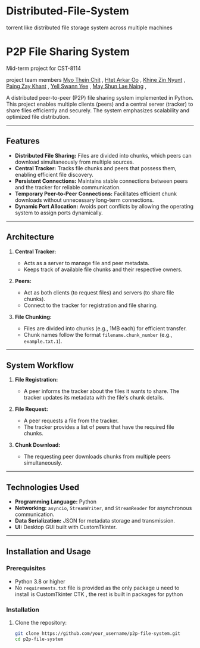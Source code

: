# Distributed-File-System
torrent like distributed file storage system across multiple machines

# P2P File Sharing System

Mid-term project for CST-8114

project team members    [Myo Thein Chit](https://github.com/myotheinchit) , 
                        [Htet Arkar Oo](https://github.com/10D0U) , 
                        [Khine Zin Nyunt](https://github.com/KhineZinNyunt) , 
                        [Paing Zay Khant](https://github.com/PaingZayK) , 
                        [Yell Swann Yee](https://github.com/yellswannyee) , 
                        [May Shun Lae Naing](https://github.com/mayshunlaenaing) , 

A distributed peer-to-peer (P2P) file sharing system implemented in Python. This project enables multiple clients (peers) and a central server (tracker) to share files efficiently and securely. The system emphasizes scalability and optimized file distribution.

---

## Features

- **Distributed File Sharing:** Files are divided into chunks, which peers can download simultaneously from multiple sources.
- **Central Tracker:** Tracks file chunks and peers that possess them, enabling efficient file discovery.
- **Persistent Connections:** Maintains stable connections between peers and the tracker for reliable communication.
- **Temporary Peer-to-Peer Connections:** Facilitates efficient chunk downloads without unnecessary long-term connections.
- **Dynamic Port Allocation:** Avoids port conflicts by allowing the operating system to assign ports dynamically.

---

## Architecture

1. **Central Tracker:**
   - Acts as a server to manage file and peer metadata.
   - Keeps track of available file chunks and their respective owners.

2. **Peers:**
   - Act as both clients (to request files) and servers (to share file chunks).
   - Connect to the tracker for registration and file sharing.

3. **File Chunking:**
   - Files are divided into chunks (e.g., 1MB each) for efficient transfer.
   - Chunk names follow the format `filename.chunk_number` (e.g., `example.txt.1`).

---

## System Workflow

1. **File Registration:**
   - A peer informs the tracker about the files it wants to share. The tracker updates its metadata with the file's chunk details.

2. **File Request:**
   - A peer requests a file from the tracker.
   - The tracker provides a list of peers that have the required file chunks.

3. **Chunk Download:**
   - The requesting peer downloads chunks from multiple peers simultaneously.

---

## Technologies Used

- **Programming Language:** Python
- **Networking:** `asyncio`, `StreamWriter`, and `StreamReader` for asynchronous communication.
- **Data Serialization:** JSON for metadata storage and transmission.
- **UI:** Desktop GUI built with CustomTkinter.

---

## Installation and Usage

### Prerequisites

- Python 3.8 or higher 
- No `requirements.txt` file is provided as the only package u need to install is CustomTkinter CTK , the rest is built in packages for python 

### Installation

1. Clone the repository:
   ```bash
   git clone https://github.com/your_username/p2p-file-system.git
   cd p2p-file-system
